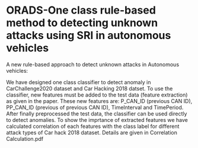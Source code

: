 # ORADS-One class rule-based method to detecting unknown attacks using SRI in autonomous vehicles
A new rule-based approach to detect unknown attacks in Autonomous vehicles:

We have designed one class classifier to detect anomaly in CarChallenge2020 dataset and Car Hacking 2018 datset. To use the classifier, new features must be added to the test data (feature extraction) as given in the paper. These new features are: P_CAN_ID (previous CAN ID), PP_CAN_ID (previous of previous CAN ID), TimeInterval and TimePeriod. After finally preprocessed the test data, the classifier can be used directly to detect anomalies.
To show the imprtance of extracted features we have calculated correlation of each features with the class label for different attack types of Car hack 2018 dataset. Details are given in Correlation Calculation.pdf
